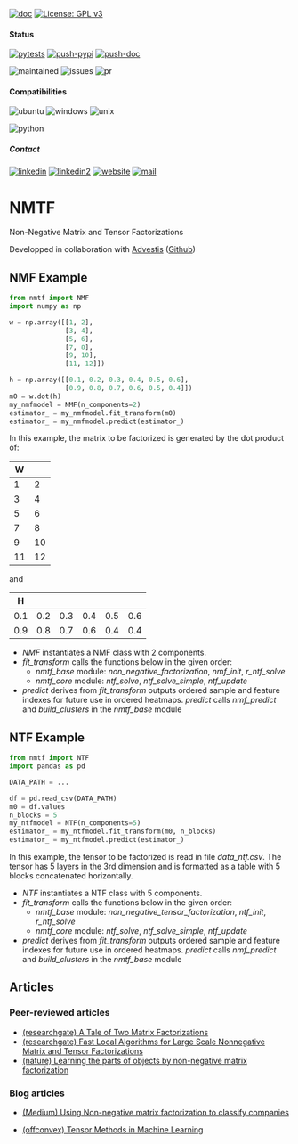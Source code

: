 [![doc](https://img.shields.io/badge/-Documentation-blue)](https://advestis.github.io/adnmtf)
[![License: GPL v3](https://img.shields.io/badge/License-GPL%20v3-blue.svg)](https://www.gnu.org/licenses/gpl-3.0)

#### Status
[![pytests](https://github.com/Advestis/adnmtf/actions/workflows/pull-request.yml/badge.svg)](https://github.com/Advestis/adnmtf/actions/workflows/pull-request.yml)
[![push-pypi](https://github.com/Advestis/adnmtf/actions/workflows/push-pypi.yml/badge.svg)](https://github.com/Advestis/adnmtf/actions/workflows/push-pypi.yml)
[![push-doc](https://github.com/Advestis/adnmtf/actions/workflows/push-doc.yml/badge.svg)](https://github.com/Advestis/adnmtf/actions/workflows/push-doc.yml)

![maintained](https://img.shields.io/badge/Maintained%3F-yes-green.svg)
![issues](https://img.shields.io/github/issues/Advestis/adnmtf.svg)
![pr](https://img.shields.io/github/issues-pr/Advestis/adnmtf.svg)


#### Compatibilities
![ubuntu](https://img.shields.io/badge/Ubuntu-supported--tested-success)
![windows](https://img.shields.io/badge/Windows-supported--tested-success)
![unix](https://img.shields.io/badge/Other%20Unix-supported--untested-yellow)

![python](https://img.shields.io/pypi/pyversions/adnmtf)


##### Contact
[![linkedin](https://img.shields.io/badge/LinkedIn-Advestis-blue)](https://www.linkedin.com/company/advestis/)
[![linkedin2](https://img.shields.io/badge/LinkedIn-PFogel-blue)](https://www.linkedin.com/in/fogelpaul/)
[![website](https://img.shields.io/badge/website-Advestis.com-blue)](https://www.advestis.com/)
[![mail](https://img.shields.io/badge/mail-maintainers-blue)](mailto:pfogel@advestis.com)

# NMTF

Non-Negative Matrix and Tensor Factorizations

Developped in collaboration with [Advestis](https://advestis.com/) ([Github](https://github.com/Advestis))

## NMF Example

```python
from nmtf import NMF
import numpy as np

w = np.array([[1, 2],
              [3, 4],
              [5, 6],
              [7, 8],
              [9, 10],
              [11, 12]])

h = np.array([[0.1, 0.2, 0.3, 0.4, 0.5, 0.6],
              [0.9, 0.8, 0.7, 0.6, 0.5, 0.4]])
m0 = w.dot(h)
my_nmfmodel = NMF(n_components=2)
estimator_ = my_nmfmodel.fit_transform(m0)
estimator_ = my_nmfmodel.predict(estimator_)
```

In this example, the matrix to be factorized is generated by the dot product of:

| W  |    |
|----|----|
| 1  | 2  |
| 3  | 4  |
| 5  | 6  |
| 7  | 8  |
| 9  | 10 |
| 11 | 12 |
and

| H   |     |     |     |     |     |
|-----|-----|-----|-----|-----|-----|
| 0.1 | 0.2 | 0.3 | 0.4 | 0.5 | 0.6 |
| 0.9 | 0.8 | 0.7 | 0.6 | 0.4 | 0.4 |

- *NMF* instantiates a NMF class with 2 components.
- *fit_transform* calls the functions below in the given order:
  - *nmtf_base* module: *non_negative_factorization*, *nmf_init*, *r_ntf_solve*
  - *nmtf_core* module: *ntf_solve*, *ntf_solve_simple*, *ntf_update*
- *predict* derives from *fit_transform* outputs ordered sample and
feature indexes for future use in ordered heatmaps. 
*predict* calls *nmf_predict* and *build_clusters* in the *nmtf_base* module

## NTF Example

```python
from nmtf import NTF
import pandas as pd

DATA_PATH = ...

df = pd.read_csv(DATA_PATH)
m0 = df.values
n_blocks = 5
my_ntfmodel = NTF(n_components=5)
estimator_ = my_ntfmodel.fit_transform(m0, n_blocks)
estimator_ = my_ntfmodel.predict(estimator_)


```

In this example, the tensor to be factorized is read in file *data_ntf.csv*. 
The tensor has 5 layers in the 3rd dimension and is formatted as a table
with 5 blocks concatenated horizontally.

- *NTF* instantiates a NTF class with 5 components.
- *fit_transform* calls the functions below in the given order:
  - *nmtf_base* module: *non_negative_tensor_factorization*, *ntf_init*, *r_ntf_solve*
  - *nmtf_core* module: *ntf_solve*, *ntf_solve_simple*, *ntf_update*
- *predict* derives from *fit_transform* outputs ordered sample and
feature indexes for future use in ordered heatmaps. 
*predict* calls *nmf_predict* and *build_clusters* in the *nmtf_base* module

## Articles

### Peer-reviewed articles

* [(researchgate) A Tale of Two Matrix Factorizations](https://www.researchgate.net/publication/263216872_A_Tale_of_Two_Matrix_Factorizations)
* [(researchgate) Fast Local Algorithms for Large Scale Nonnegative Matrix and Tensor Factorizations](https://www.researchgate.net/publication/220241471_Fast_Local_Algorithms_for_Large_Scale_Nonnegative_Matrix_and_Tensor_Factorizations)
* [(nature) Learning the parts of objects by non-negative matrix factorization](https://www.nature.com/articles/44565)

### Blog articles

* [(Medium) Using Non-negative matrix factorization to classify companies](https://medium.com/@chtill.g/using-nmf-to-classify-companies-a77e176f276f)

* [(offconvex) Tensor Methods in Machine Learning](https://www.offconvex.org/2015/12/17/tensor-decompositions/?source=post_page---------------------------)
